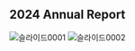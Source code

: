 ## 2024 Annual Report

![슬라이드0001](https://github.com/user-attachments/assets/c903fb5d-cfed-4047-885c-8ded693942c1)
![슬라이드0002](https://github.com/user-attachments/assets/6384cd19-5dd5-4191-976d-c74867abe707)
